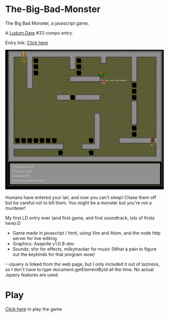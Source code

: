 # The-Big-Bad-Monster
The Big Bad Monster, a javascript game.

A [Ludum Dare](http://ludumdare.com) #33 compo entry.

Entry link: [Click here](http://ludumdare.com/compo/ludum-dare-33/?action=preview&uid=57171)

![Screenshot](/screenshot.png)

Humans have entered your lair, and now you can't sleep! Chase them off but be careful not to kill them. You might be a monster but you're not a murderer!

My first LD entry ever (and first game, and first soundtrack, lots of firsts here):D
* Game made in javascript / html, using Vim and Atom, and the node http server for live editing.
* Graphics: Aseprite v1.0.9-dev
* Sounds: sfxr for effects, milkytracker for music (What a pain to figure out the keybinds for that program wow)

--Jquery is linked from the web page, but I only included it out of laziness, so I don't have to type document.getElementById all the time. No actual Jquery features are used.

# Play
[Click here](http://nooby.eu/mono/LD33/index.html) to play the game
